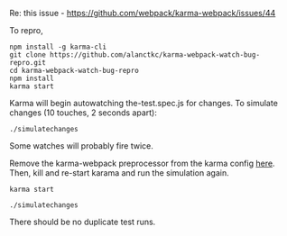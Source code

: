 Re: this issue - https://github.com/webpack/karma-webpack/issues/44

To repro,

```
npm install -g karma-cli
git clone https://github.com/alanctkc/karma-webpack-watch-bug-repro.git
cd karma-webpack-watch-bug-repro
npm install
karma start
```

Karma will begin autowatching the-test.spec.js for changes. To simulate changes (10 touches, 2 seconds apart):

```
./simulatechanges
```

Some watches will probably fire twice.

Remove the karma-webpack preprocessor from the karma config [here](https://github.com/alanctkc/karma-webpack-watch-bug-repro/blob/master/karma.conf.js#L20). Then, kill and re-start karama and run the simulation again.

```
karma start
```

```
./simulatechanges
```

There should be no duplicate test runs.

